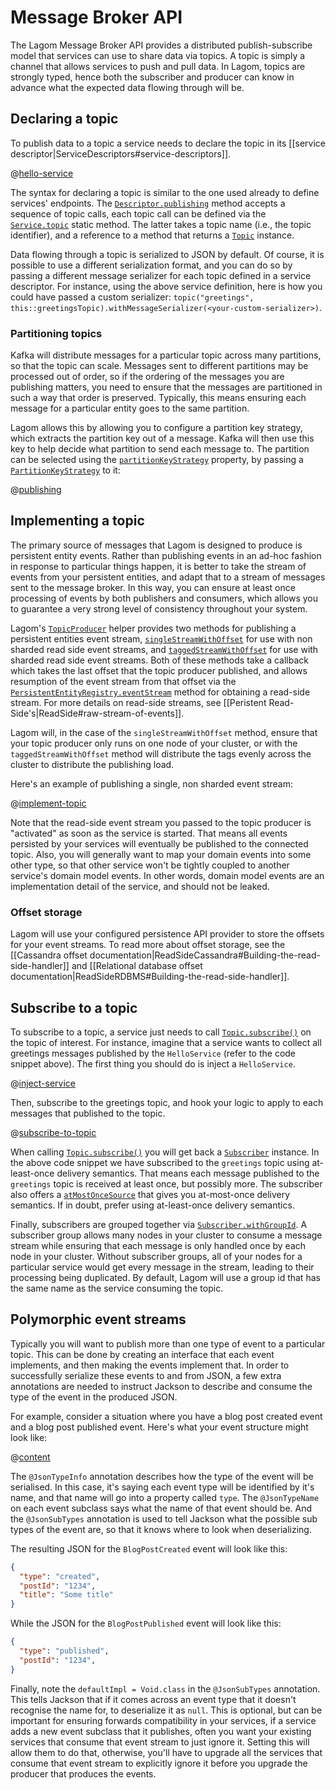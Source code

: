 # Message Broker API

The Lagom Message Broker API provides a distributed publish-subscribe model that services can use to share data via topics. A topic is simply a channel that allows services to push and pull data. In Lagom, topics are strongly typed, hence both the subscriber and producer can know in advance what the expected data flowing through will be.

## Declaring a topic

To publish data to a topic a service needs to declare the topic in its [[service descriptor|ServiceDescriptors#service-descriptors]].

@[hello-service](code/docs/mb/HelloService.java)

The syntax for declaring a topic is similar to the one used already to define services' endpoints. The [`Descriptor.publishing`](api/index.html?com/lightbend/lagom/javadsl/api/Descriptor.html#publishing-com.lightbend.lagom.javadsl.api.Descriptor.TopicCall...-) method accepts a sequence of topic calls, each topic call can be defined via the [`Service.topic`](api/index.html?com/lightbend/lagom/javadsl/api/Service.html#topic-java.lang.String-java.lang.reflect.Method-) static method. The latter takes a topic name (i.e., the topic identifier), and a reference to a method that returns a [`Topic`](api/index.html?com/lightbend/lagom/javadsl/api/broker/Topic.html) instance.

Data flowing through a topic is serialized to JSON by default. Of course, it is possible to use a different serialization format, and you can do so by passing a different message serializer for each topic defined in a service descriptor. For instance, using the above service definition, here is how you could have passed a custom serializer: `topic("greetings", this::greetingsTopic).withMessageSerializer(<your-custom-serializer>)`.

### Partitioning topics

Kafka will distribute messages for a particular topic across many partitions, so that the topic can scale. Messages sent to different partitions may be processed out of order, so if the ordering of the messages you are publishing matters, you need to ensure that the messages are partitioned in such a way that order is preserved.  Typically, this means ensuring each message for a particular entity goes to the same partition.

Lagom allows this by allowing you to configure a partition key strategy, which extracts the partition key out of a message. Kafka will then use this key to help decide what partition to send each message to. The partition can be selected using the [`partitionKeyStrategy`](api/index.html?com/lightbend/lagom/javadsl/api/broker/kafka/KafkaProperties.html#partitionKeyStrategy--) property, by passing a [`PartitionKeyStrategy`](api/index.html?com/lightbend/lagom/javadsl/api/broker/kafka/PartitionKeyStrategy.html) to it: 

@[publishing](code/docs/mb/BlogPostService.java)

## Implementing a topic

The primary source of messages that Lagom is designed to produce is persistent entity events. Rather than publishing events in an ad-hoc fashion in response to particular things happen, it is better to take the stream of events from your persistent entities, and adapt that to a stream of messages sent to the message broker. In this way, you can ensure at least once processing of events by both publishers and consumers, which allows you to guarantee a very strong level of consistency throughout your system.

Lagom's [`TopicProducer`](api/index.html?com/lightbend/lagom/javadsl/broker/TopicProducer.html) helper provides two methods for publishing a persistent entities event stream, [`singleStreamWithOffset`](api/index.html?com/lightbend/lagom/javadsl/broker/TopicProducer.html#singleStreamWithOffset-java.util.function.Function-) for use with non sharded read side event streams, and [`taggedStreamWithOffset`](api/index.html?com/lightbend/lagom/javadsl/broker/TopicProducer.html#taggedStreamWithOffset-org.pcollections.PSequence-java.util.function.BiFunction-) for use with sharded read side event streams.  Both of these methods take a callback which takes the last offset that the topic producer published, and allows resumption of the event stream from that offset via the [`PersistentEntityRegistry.eventStream`](api/index.html?com/lightbend/lagom/javadsl/persistence/PersistentEntityRegistry.html#eventStream-com.lightbend.lagom.javadsl.persistence.AggregateEventTag-com.lightbend.lagom.javadsl.persistence.Offset-) method for obtaining a read-side stream. For more details on read-side streams, see [[Peristent Read-Side's|ReadSide#raw-stream-of-events]].

Lagom will, in the case of the `singleStreamWithOffset` method, ensure that your topic producer only runs on one node of your cluster, or with the `taggedStreamWithOffset` method will distribute the tags evenly across the cluster to distribute the publishing load.

Here's an example of publishing a single, non sharded event stream:

@[implement-topic](code/docs/mb/HelloServiceImpl.java)

Note that the read-side event stream you passed to the topic producer is "activated" as soon as the service is started. That means all events persisted by your services will eventually be published to the connected topic. Also, you will generally want to map your domain events into some other type, so that other service won't be tightly coupled to another service's domain model events. In other words, domain model events are an implementation detail of the service, and should not be leaked.

### Offset storage

Lagom will use your configured persistence API provider to store the offsets for your event streams. To read more about offset storage, see the [[Cassandra offset documentation|ReadSideCassandra#Building-the-read-side-handler]] and [[Relational database offset documentation|ReadSideRDBMS#Building-the-read-side-handler]].

## Subscribe to a topic

To subscribe to a topic, a service just needs to call [`Topic.subscribe()`](api/index.html?com/lightbend/lagom/javadsl/api/broker/Topic.html#subscribe--) on the topic of interest. For instance, imagine that a service wants to collect all greetings messages published by the `HelloService` (refer to the code snippet above). The first thing you should do is inject a `HelloService`.

@[inject-service](code/docs/mb/AnotherServiceImpl.java)

Then, subscribe to the greetings topic, and hook your logic to apply to each messages that published to the topic.

@[subscribe-to-topic](code/docs/mb/AnotherServiceImpl.java)

When calling [`Topic.subscribe()`](api/index.html?com/lightbend/lagom/javadsl/api/broker/Topic.html#subscribe--) you will get back a [`Subscriber`](api/index.html?com/lightbend/lagom/javadsl/api/broker/Subscriber.html) instance. In the above code snippet we have subscribed to the `greetings` topic using at-least-once delivery semantics. That means each message published to the `greetings` topic is received at least once, but possibly more. The subscriber also offers a [`atMostOnceSource`](api/index.html?com/lightbend/lagom/javadsl/api/broker/Subscriber.html#atMostOnceSource--) that gives you at-most-once delivery semantics. If in doubt, prefer using at-least-once delivery semantics.

Finally, subscribers are grouped together via [`Subscriber.withGroupId`](api/index.html?com/lightbend/lagom/javadsl/api/broker/Subscriber.html#withGroupId-java.lang.String-). A subscriber group allows many nodes in your cluster to consume a message stream while ensuring that each message is only handled once by each node in your cluster.  Without subscriber groups, all of your nodes for a particular service would get every message in the stream, leading to their processing being duplicated.  By default, Lagom will use a group id that has the same name as the service consuming the topic.

## Polymorphic event streams

Typically you will want to publish more than one type of event to a particular topic. This can be done by creating an interface that each event implements, and then making the events implement that. In order to successfully serialize these events to and from JSON, a few extra annotations are needed to instruct Jackson to describe and consume the type of the event in the produced JSON.

For example, consider a situation where you have a blog post created event and a blog post published event. Here's what your event structure might look like:

@[content](code/docs/mb/BlogPostEvent.java)

The `@JsonTypeInfo` annotation describes how the type of the event will be serialised. In this case, it's saying each event type will be identified by it's name, and that name will go into a property called `type`. The `@JsonTypeName` on each event subclass says what the name of that event should be. And the `@JsonSubTypes` annotation is used to tell Jackson what the possible sub types of the event are, so that it knows where to look when deserializing.

The resulting JSON for the `BlogPostCreated` event will look like this:

```json
{
  "type": "created",
  "postId": "1234",
  "title": "Some title"
}
```

While the JSON for the `BlogPostPublished` event will look like this:

```json
{
  "type": "published",
  "postId": "1234",
}
```

Finally, note the `defaultImpl = Void.class` in the `@JsonSubTypes` annotation. This tells Jackson that if it comes across an event type that it doesn't recognise the name for, to deserialize it as `null`. This is optional, but can be important for ensuring forwards compatibility in your services, if a service adds a new event subclass that it publishes, often you want your existing services that consume that event stream to just ignore it. Setting this will allow them to do that, otherwise, you'll have to upgrade all the services that consume that event stream to explicitly ignore it before you upgrade the producer that produces the events.